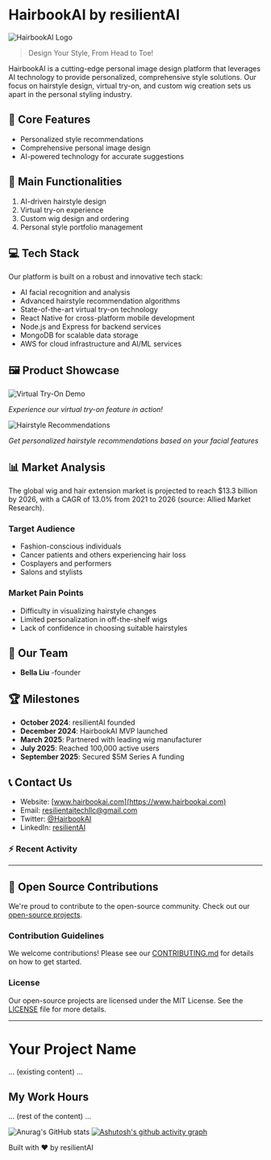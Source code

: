 # HairbookAI by resilientAI

![HairbookAI Logo](/path/to/logo.png)

> Design Your Style, From Head to Toe!

HairbookAI is a cutting-edge personal image design platform that leverages AI technology to provide personalized, comprehensive style solutions. Our focus on hairstyle design, virtual try-on, and custom wig creation sets us apart in the personal styling industry.

## 🌟 Core Features

- Personalized style recommendations
- Comprehensive personal image design
- AI-powered technology for accurate suggestions

## 🚀 Main Functionalities

1. AI-driven hairstyle design
2. Virtual try-on experience
3. Custom wig design and ordering
4. Personal style portfolio management

## 💻 Tech Stack

Our platform is built on a robust and innovative tech stack:

- AI facial recognition and analysis
- Advanced hairstyle recommendation algorithms
- State-of-the-art virtual try-on technology
- React Native for cross-platform mobile development
- Node.js and Express for backend services
- MongoDB for scalable data storage
- AWS for cloud infrastructure and AI/ML services

## 🖼️ Product Showcase

![Virtual Try-On Demo](/path/to/virtual-tryon-demo.gif)

*Experience our virtual try-on feature in action!*

![Hairstyle Recommendations](/path/to/hairstyle-recommendations.png)

*Get personalized hairstyle recommendations based on your facial features*

## 📊 Market Analysis

The global wig and hair extension market is projected to reach $13.3 billion by 2026, with a CAGR of 13.0% from 2021 to 2026 (source: Allied Market Research).

### Target Audience
- Fashion-conscious individuals
- Cancer patients and others experiencing hair loss
- Cosplayers and performers
- Salons and stylists

### Market Pain Points
- Difficulty in visualizing hairstyle changes
- Limited personalization in off-the-shelf wigs
- Lack of confidence in choosing suitable hairstyles

## 👥 Our Team

- **Bella Liu** -founder

## 🏆 Milestones

- **October 2024**: resilientAI founded
- **December 2024**: HairbookAI MVP launched
- **March 2025**: Partnered with leading wig manufacturer
- **July 2025**: Reached 100,000 active users
- **September 2025**: Secured $5M Series A funding

## 📞 Contact Us

- Website: [www.hairbookai.com](https://www.hairbookai.com)
- Email: resilientaitechllc@gmail.com
- Twitter: [@HairbookAI](https://twitter.com/HairbookAI)
- LinkedIn: [resilientAI](https://www.linkedin.com/company/resilientai)

### :zap: Recent Activity
<!--START_SECTION:activity-->
<!--END_SECTION:activity-->

---


## 🤝 Open Source Contributions

We're proud to contribute to the open-source community. Check out our [open-source projects](https://github.com/resilientAI-opensource).

### Contribution Guidelines

We welcome contributions! Please see our [CONTRIBUTING.md](CONTRIBUTING.md) for details on how to get started.

### License

Our open-source projects are licensed under the MIT License. See the [LICENSE](LICENSE) file for more details.

---

# Your Project Name

... (existing content) ...

## My Work Hours

<WorkHoursViz />

... (rest of the content) ...

![Anurag's GitHub stats](https://github-readme-stats.vercel.app/api?username=resilientAI&theme=dark&show_icons=true)
[![Ashutosh's github activity graph](https://github-readme-activity-graph.vercel.app/graph?username=resilientAI&theme=dracula)](https://github.com/ashutosh00710/github-readme-activity-graph)

Built with ❤️ by resilientAI

